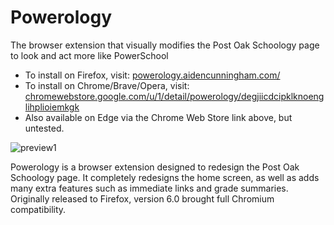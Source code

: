 # Powerology

The browser extension that visually modifies the Post Oak Schoology page to look and act more like PowerSchool

 - To install on Firefox, visit: [powerology.aidencunningham.com/](https://powerology.aidencunningham.com/)
 - To install on Chrome/Brave/Opera, visit: [chromewebstore.google.com/u/1/detail/powerology/degjiicdcipklknoenglihplioiemkgk](https://chromewebstore.google.com/u/1/detail/powerology/degjiicdcipklknoenglihplioiemkgk)
 - Also available on Edge via the Chrome Web Store link above, but untested.

![preview1](https://github.com/N0madical/Powerology/assets/81594278/6e24ac17-f4a1-4140-89d9-580fb9bb2680)

Powerology is a browser extension designed to redesign the Post Oak Schoology page. It completely redesigns the home screen, as well as adds many extra features such as immediate links and grade summaries. Originally released to Firefox, version 6.0 brought full Chromium compatibility.
